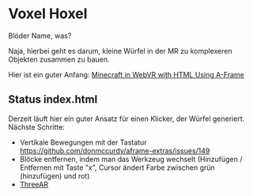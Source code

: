 # Voxel Hoxel

Blöder Name, was?

Naja, hierbei geht es darum, kleine Würfel in der MR zu komplexeren Objekten zusammen zu bauen.

Hier ist ein guter Anfang: [Minecraft in WebVR with HTML Using A-Frame](https://css-tricks.com/minecraft-webvr-html-using-frame/)

## Status index.html

Derzeit läuft hier ein guter Ansatz für einen Klicker, der Würfel generiert.
Nächste Schritte:

- Vertikale Bewegungen mit der Tastatur https://github.com/donmccurdy/aframe-extras/issues/149
- Blöcke entfernen, indem man das Werkzeug wechselt (Hinzufügen / Entfernen mit Taste "x", Cursor ändert Farbe zwischen grün (hinzufügen) und rot)
- [ThreeAR](https://github.com/google-ar/three.ar.js?files=1)
